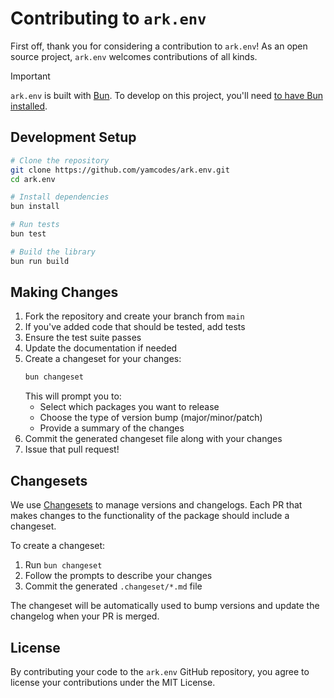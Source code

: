 # Contributing to `ark.env`

First off, thank you for considering a contribution to `ark.env`! As an open source project, `ark.env` welcomes contributions of all kinds.

> [!IMPORTANT]
> `ark.env` is built with [Bun](https://bun.sh). To develop on this project, you'll need [to have Bun installed](https://bun.sh/docs/installation).

## Development Setup

```sh
# Clone the repository
git clone https://github.com/yamcodes/ark.env.git
cd ark.env

# Install dependencies
bun install

# Run tests
bun test

# Build the library
bun run build
```

## Making Changes

1. Fork the repository and create your branch from `main`
2. If you've added code that should be tested, add tests
3. Ensure the test suite passes
4. Update the documentation if needed
5. Create a changeset for your changes:
   ```sh
   bun changeset
   ```
   This will prompt you to:
   - Select which packages you want to release
   - Choose the type of version bump (major/minor/patch)
   - Provide a summary of the changes
6. Commit the generated changeset file along with your changes
7. Issue that pull request!

## Changesets

We use [Changesets](https://github.com/changesets/changesets) to manage versions and changelogs. Each PR that makes changes to the functionality of the package should include a changeset.

To create a changeset:
1. Run `bun changeset`
2. Follow the prompts to describe your changes
3. Commit the generated `.changeset/*.md` file

The changeset will be automatically used to bump versions and update the changelog when your PR is merged.

## License

By contributing your code to the `ark.env` GitHub repository, you agree to license your contributions under the MIT License.